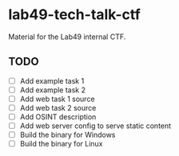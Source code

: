 # lab49-tech-talk-ctf

Material for the Lab49 internal CTF.

## TODO

- [ ] Add example task 1
- [ ] Add example task 2
- [ ] Add web task 1 source
- [ ] Add web task 2 source
- [ ] Add OSINT description
- [ ] Add web server config to serve static content
- [ ] Build the binary for Windows
- [ ] Build the binary for Linux
